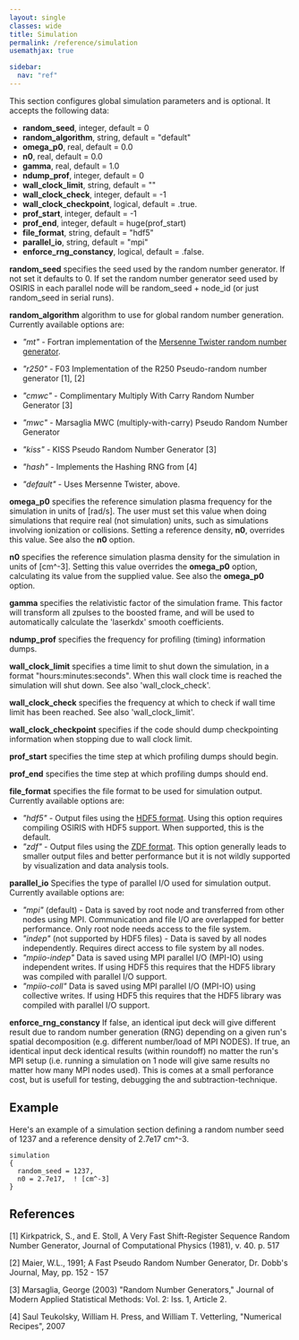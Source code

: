 ```yaml
---
layout: single
classes: wide
title: Simulation
permalink: /reference/simulation
usemathjax: true

sidebar:
  nav: "ref"
---
```


This section configures global simulation parameters and is optional. It
accepts the following data:

- **random_seed**, integer, default = 0
- **random_algorithm**, string, default = "default"
- **omega_p0**, real, default = 0.0
- **n0**, real, default = 0.0
- **gamma**, real, default = 1.0
- **ndump_prof**, integer, default = 0
- **wall_clock_limit**, string, default = ""
- **wall_clock_check**, integer, default = -1
- **wall_clock_checkpoint**, logical, default = .true.
- **prof_start**, integer, default = -1
- **prof_end**, integer, default = huge(prof_start)
- **file_format**, string, default = "hdf5"
- **parallel_io**, string, default = "mpi"
- **enforce_rng_constancy**, logical, default = .false.

**random_seed** specifies the seed used by the random number generator.
If not set it defaults to 0. If set the random number generator seed
used by OSIRIS in each parallel node will be random_seed + node_id (or
just random_seed in serial runs).

**random_algorithm** algorithm to use for global random number generation.
Currently available options are:

- *"mt"* - Fortran implementation of the [Mersenne Twister random number generator](http://www.math.sci.hiroshima-u.ac.jp/~m-mat/MT/emt.html).

- *"r250"* - F03 Implementation of the R250 Pseudo-random number generator \[1\], \[2\]

- *"cmwc"* - Complimentary Multiply With Carry Random Number Generator \[3\]

- *"mwc"* - Marsaglia MWC (multiply-with-carry) Pseudo Random Number Generator

- *"kiss"* - KISS Pseudo Random Number Generator \[3\]

- *"hash"* - Implements the Hashing RNG from \[4\]

- *"default"* - Uses Mersenne Twister, above.

**omega_p0** specifies the reference simulation plasma frequency for the
simulation in units of \[rad/s\]. The user must set this value when
doing simulations that require real (not simulation) units, such as
simulations involving ionization or collisions. Setting a reference
density, **n0**, overrides this value. See also the **n0** option.

**n0** specifies the reference simulation plasma density for the
simulation in units of \[cm^-3\]. Setting this value overrides the
**omega_p0** option, calculating its value from the supplied value. See
also the **omega_p0** option.

**gamma** specifies the relativistic factor of the simulation frame.
This factor will transform all zpulses to the boosted frame, and will be
used to automatically calculate the 'laserkdx' smooth coefficients.

**ndump_prof** specifies the frequency for profiling (timing)
information dumps.

**wall_clock_limit** specifies a time limit to shut down the simulation,
in a format "hours:minutes:seconds". When this wall clock time is reached the simulation
will shut down. See also 'wall_clock_check'.

**wall_clock_check** specifies the frequency at which to check if wall
time limit has been reached. See also 'wall_clock_limit'.

**wall_clock_checkpoint** specifies if the code should dump
checkpointing information when stopping due to wall clock limit.

**prof_start** specifies the time step at which profiling dumps should begin.

**prof_end** specifies the time step at which profiling dumps should end.

**file_format** specifies the file format to be used for simulation output.
Currently available options are:

- *"hdf5"* - Output files using the [HDF5 format](https://www.hdfgroup.org/solutions/hdf5/). Using this option requires compiling OSIRIS with HDF5 support. When supported, this is the default.
- *"zdf"* - Output files using the [ZDF format](https://github.com/zpic-plasma/zpic/tree/main/zdf). This option generally leads to smaller output files and better performance but it is not wildly supported by visualization and data analysis tools.

**parallel_io** Specifies the type of parallel I/O used for simulation output.
Currently available options are:

- *"mpi"* (default) - Data is saved by root node and transferred from other nodes using MPI. Communication and file I/O are overlapped for better performance. Only root node needs access to the file system.
- *"indep"* (not supported by HDF5 files) - Data is saved by all nodes independently. Requires direct access to file system by all nodes.
- *"mpiio-indep"* Data is saved using MPI parallel I/O (MPI-IO) using independent writes. If using HDF5 this requires that the HDF5 library was compiled with parallel I/O support.
- *"mpiio-coll"* Data is saved using MPI parallel I/O (MPI-IO) using collective writes. If using HDF5 this requires that the HDF5 library was compiled with parallel I/O support.

**enforce_rng_constancy** If false, an identical iput deck will give different result
due to random number generation (RNG) depending on a given run's spatial decomposition
(e.g. different number/load of MPI NODES).
If true, an identical input deck identical results (within roundoff) no matter the run's MPI setup
(i.e. running a simulation on 1 node will give same results no matter how many MPI nodes used).
This is comes at a small perforance cost, but is usefull for testing, debugging the and subtraction-technique.

## Example

Here's an example of a simulation section defining a random number seed
of 1237 and a reference density of 2.7e17 cm^-3.

```text
simulation 
{
  random_seed = 1237, 
  n0 = 2.7e17,  ! [cm^-3]
}
```

## References

\[1\] Kirkpatrick, S., and E. Stoll, A Very Fast Shift-Register Sequence Random Number Generator, Journal of Computational Physics (1981), v. 40. p. 517

\[2\] Maier, W.L., 1991; A Fast Pseudo Random Number Generator, Dr. Dobb's Journal, May, pp. 152 - 157

\[3\] Marsaglia, George (2003) "Random Number Generators," Journal of Modern Applied Statistical Methods: Vol. 2: Iss. 1, Article 2.

\[4\] Saul Teukolsky, William H. Press, and William T. Vetterling, "Numerical Recipes", 2007
